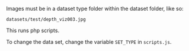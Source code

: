 Images must be in a dataset type folder within the dataset folder, like so:

```
datasets/test/depth_viz003.jpg
```

This runs php scripts.

To change the data set, change the variable ``SET_TYPE`` in ``scripts.js``.